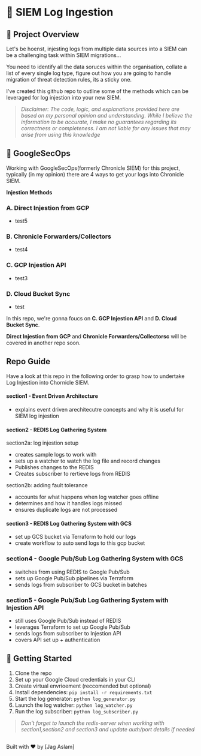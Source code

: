 # 🚀 SIEM Log Ingestion

## 🌟 Project Overview

Let's be hoenst, injesting logs from multiple data sources into a SIEM can be a challenging task within SIEM migrations...

You need to identify all the data soruces within the organisation, collate a list of every single log type, figure out how you are going to handle migration of threat detection rules, its a sticky one. 

I've created this github repo to outline some of the methods which can be leveraged for log injestion into your new SIEM. 

> *Disclaimer: The code, logic, and explanations provided here are based on my personal opinion and understanding. While I believe the information to be accurate, I make no guarantees regarding its correctness or completeness. I am not liable for any issues that may arise from using this knowledge*

## 🌟 GoogleSecOps

Working with GoogleSecOps(formerly Chronicle SIEM) for this project,
typically (in my opinion) there are 4 ways to get your logs into Chronicle SIEM. 

**Injestion Methods**
### A. Direct Injestion from GCP
- test5
### B. Chronicle Forwarders/Collectors
- test4
### C. GCP Injestion API
- test3
### D. Cloud Bucket Sync
- test

In this repo, we're gonna foucs on **C. GCP Injestion API** and **D. Cloud Bucket Sync**. 

**Direct Injestion from GCP** and **Chronicle Forwarders/Collectorsc** will be covered in another repo soon. 

## Repo Guide

Have a look at this repo in the following order to grasp how to undertake Log Injestion into Chornicle SIEM. 

#### section1 - Event Driven Architecture  
 
 - explains event driven arechitecutre concepts and why it is useful for SIEM log injestion

#### section2 - REDIS Log Gathering System 
 
 section2a: log injestion setup
 - creates sample logs to work with
 - sets up a watcher to watch the log file and record changes
 - Publishes changes to the REDIS 
 - Creates subscriber to rertieve logs from REDIS

 section2b: adding fault tolerance
 - accounts for what happens when log watcher goes offline
 - determines and how it handles logs missed
 - ensures duplicate logs are not processed 


#### section3 - REDIS Log Gathering System with GCS 

 - set up GCS bucket via Terraform to hold our logs
 - create workflow to auto send logs to this gcp bucket 


### section4 - Google Pub/Sub Log Gathering System with GCS 
 
 - switches from using REDIS to Google Pub/Sub 
 - sets up Google Pub/Sub pipelines via Terraform
 - sends logs from subscriber to GCS bucket in batches

### section5 - Google Pub/Sub Log Gathering System with Injestion API 
 
 - still uses Google Pub/Sub instead of REDIS
 - leverages Terraform to set up Google Pub/Sub
 - sends logs from subscriber to Injestion API
 - covers API set up + authentication



## 🚀 Getting Started

1. Clone the repo
2. Set up your Google Cloud credentials in your CLI
3. Create virtual envrioement (reccomended but optional)
4. Install dependencies: `pip install -r requirements.txt`
5. Start the log generator: `python log_generator.py`
6. Launch the log watcher: `python log_watcher.py`
7. Run the log subscriber: `python log_subscriber.py`

> *Don't forget to launch the redis-server when working with section1,section2 and section3 and update auth/port details if needed*


## 

Built with ❤️ by [Jag Aslam]